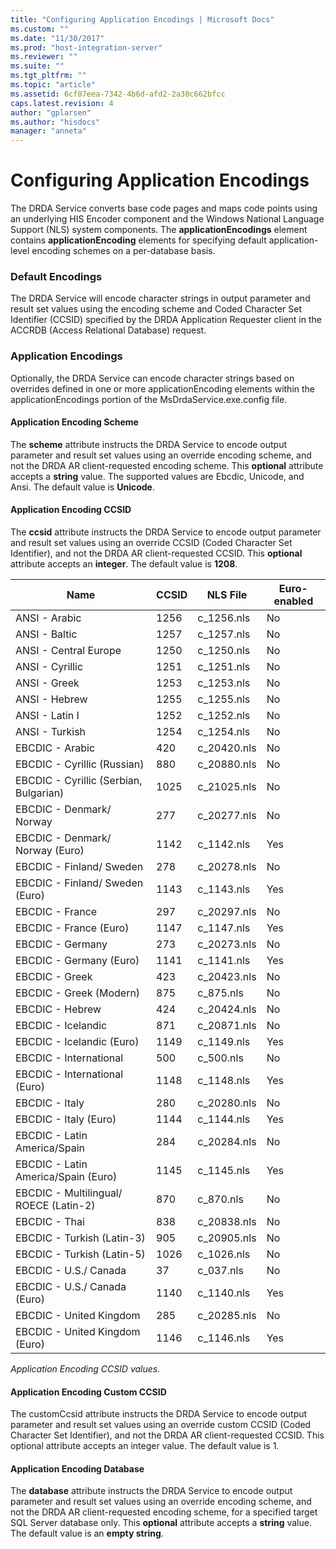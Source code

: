 ```yaml
---
title: "Configuring Application Encodings | Microsoft Docs"
ms.custom: ""
ms.date: "11/30/2017"
ms.prod: "host-integration-server"
ms.reviewer: ""
ms.suite: ""
ms.tgt_pltfrm: ""
ms.topic: "article"
ms.assetid: 6cf07eea-7342-4b6d-afd2-2a30c662bfcc
caps.latest.revision: 4
author: "gplarsen"
ms.author: "hisdocs"
manager: "anneta"
---
```

# Configuring Application Encodings
The DRDA Service converts base code pages and maps code points using an underlying HIS Encoder component and the Windows National Language Support (NLS) system components. The **applicationEncodings** element contains **applicationEncoding** elements for specifying default application-level encoding schemes on a per-database basis.  
  
### Default Encodings  
 The DRDA Service will encode character strings in output parameter and result set values using the encoding scheme and Coded Character Set Identifier (CCSID) specified by the DRDA Application Requester client in the ACCRDB (Access Relational Database) request.  
  
### Application Encodings  
 Optionally, the DRDA Service can encode character strings based on overrides defined in one or more applicationEncoding elements within the applicationEncodings portion of the MsDrdaService.exe.config file.  
  
#### Application Encoding Scheme  
 The **scheme** attribute instructs the DRDA Service to encode output parameter and result set values using an override encoding scheme, and not the DRDA AR client-requested encoding scheme. This **optional** attribute accepts a **string** value. The supported values are Ebcdic, Unicode, and Ansi. The default value is **Unicode**.  
  
#### Application Encoding CCSID  
 The **ccsid** attribute instructs the DRDA Service to encode output parameter and result set values using an override CCSID (Coded Character Set Identifier), and not the DRDA AR client-requested CCSID. This **optional** attribute accepts an **integer**. The default value is **1208**.  
  
|Name|CCSID|NLS File|Euro-enabled|  
|----------|-----------|--------------|-------------------|  
|ANSI - Arabic|1256|c_1256.nls|No|  
|ANSI - Baltic|1257|c_1257.nls|No|  
|ANSI - Central Europe|1250|c_1250.nls|No|  
|ANSI - Cyrillic|1251|c_1251.nls|No|  
|ANSI - Greek|1253|c_1253.nls|No|  
|ANSI - Hebrew|1255|c_1255.nls|No|  
|ANSI - Latin I|1252|c_1252.nls|No|  
|ANSI - Turkish|1254|c_1254.nls|No|  
|EBCDIC - Arabic|420|c_20420.nls|No|  
|EBCDIC - Cyrillic (Russian)|880|c_20880.nls|No|  
|EBCDIC - Cyrillic (Serbian, Bulgarian)|1025|c_21025.nls|No|  
|EBCDIC - Denmark/ Norway|277|c_20277.nls|No|  
|EBCDIC - Denmark/ Norway (Euro)|1142|c_1142.nls|Yes|  
|EBCDIC - Finland/ Sweden|278|c_20278.nls|No|  
|EBCDIC - Finland/ Sweden (Euro)|1143|c_1143.nls|Yes|  
|EBCDIC - France|297|c_20297.nls|No|  
|EBCDIC - France (Euro)|1147|c_1147.nls|Yes|  
|EBCDIC - Germany|273|c_20273.nls|No|  
|EBCDIC - Germany (Euro)|1141|c_1141.nls|Yes|  
EBCDIC - Greek|423|c_20423.nls|No|  
|EBCDIC - Greek (Modern)|875|c_875.nls|No|  
|EBCDIC - Hebrew|424|c_20424.nls|No|  
|EBCDIC - Icelandic|871|c_20871.nls|No|  
|EBCDIC - Icelandic (Euro)|1149|c_1149.nls|Yes|  
|EBCDIC - International|500|c_500.nls|No|  
|EBCDIC - International (Euro)|1148|c_1148.nls|Yes|  
|EBCDIC - Italy|280|c_20280.nls|No|  
|EBCDIC - Italy (Euro)|1144|c_1144.nls|Yes|  
|EBCDIC - Latin America/Spain|284|c_20284.nls|No|  
|EBCDIC - Latin America/Spain (Euro)|1145|c_1145.nls|Yes|  
|EBCDIC - Multilingual/ ROECE (Latin-2)|870|c_870.nls|No|  
|EBCDIC - Thai|838|c_20838.nls|No|  
|EBCDIC - Turkish (Latin-3)|905|c_20905.nls|No|  
|EBCDIC - Turkish (Latin-5)|1026|c_1026.nls|No|  
EBCDIC - U.S./ Canada|37|c_037.nls|No|  
|EBCDIC - U.S./ Canada (Euro)|1140|c_1140.nls|Yes|  
|EBCDIC - United Kingdom|285|c_20285.nls|No|  
|EBCDIC - United Kingdom (Euro)|1146|c_1146.nls|Yes|  
  
 *Application Encoding CCSID values.*  
  
#### Application Encoding Custom CCSID  
 The customCcsid attribute instructs the DRDA Service to encode output parameter and result set values using an override custom CCSID (Coded Character Set Identifier), and not the DRDA AR client-requested CCSID. This optional attribute accepts an integer value. The default value is 1.  
  
#### Application Encoding Database  
 The **database** attribute instructs the DRDA Service to encode output parameter and result set values using an override encoding scheme, and not the DRDA AR client-requested encoding scheme, for a specified target SQL Server database only. This **optional** attribute accepts a **string** value. The default value is an **empty string**.